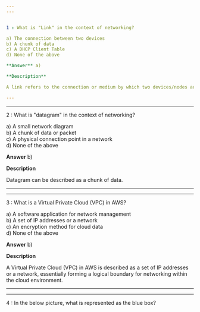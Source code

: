 ```yaml
---  
---  


1 : What is "Link" in the context of networking?  

a) The connection between two devices  
b) A chunk of data  
c) A DHCP Client Table  
d) None of the above  

**Answer** a)  

**Description**  

A link refers to the connection or medium by which two devices/nodes are connected in a network.  

---  
```

---  


2 : What is "datagram" in the context of networking?  

a) A small network diagram  
b) A chunk of data or packet  
c) A physical connection point in a network  
d) None of the above  

**Answer** b)  

**Description**  

Datagram can be described as a chunk of data.  

---  
---  


3 : What is a Virtual Private Cloud (VPC) in AWS?  

a) A software application for network management  
b) A set of IP addresses or a network  
c) An encryption method for cloud data  
d) None of the above  

**Answer** b)  

**Description**  

A Virtual Private Cloud (VPC) in AWS is described as a set of IP addresses or a network, essentially forming a logical boundary for networking within the cloud environment.  

---  
---  


4 : In the below picture, what is represented as the blue box?  


